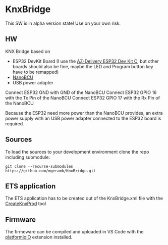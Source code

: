 # KnxBridge

This SW is in alpha version state! Use on your own risk.

## HW

KNX Bridge based on 
- ESP32 DevKit Board (I use the [AZ-Delivery ESP32 Dev Kit C](https://www.az-delivery.de/en/products/esp32-developmentboard), but other boards should also be fine, maybe the LED and Program button key have to be remapped)
- [NanoBCU](https://github.com/OpenKNX/OpenKNX/wiki/NanoBCU) 
- USB power adapter

Connect ESP32 GND with GND of the NanoBCU
Connect ESP32 GPIO 16 with the Tx Pin of the NanoBCU
Connect ESP32 GPIO 17 with the Rx Pin of the NanoBCU

Because the ESP32 need more power than the NanoBCU provides, an extra power supply with an USB power adapter connected to the ESP32 board is required.

## Sources

To load the sources to your development environment clone the repo including submodule:

```
git clone --recurse-submodules https://github.com/mgeramb/KnxBridge.git
```

## ETS application

The ETS application has to be created out of the KnxBridge.xml file with the [CreateKnxProd](https://github.com/thelsing/CreateKnxProd) tool

## Firmware

The firmeware can be compiled and uploaded in VS Code with the [platformioIO](https://docs.platformio.org/en/latest/integration/ide/vscode.html#ide-vscode) extension installed.
